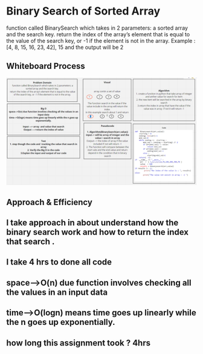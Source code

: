 # Binary Search of Sorted Array
function called BinarySearch which takes in 2 parameters: a sorted array and the search key. return the index of the array’s element that is equal to the value of the search key, or -1 if the element is not in the array.
Example :
[4, 8, 15, 16, 23, 42], 15   and the output will be 2


## Whiteboard Process
![image5](array-binary-search.png)


## Approach & Efficiency
<!-- What approach did you take? Discuss Why. What is the Big O space/time for this approach? -->
## I take approach in about understand how the binary search work and how to return the index that search .
## I take 4 hrs to done all code
## space-->O(n) due function involves checking all the values in an input data
## time-->O(logn) means time goes up linearly while the n goes up exponentially.

## how long this assignment took ? 4hrs
